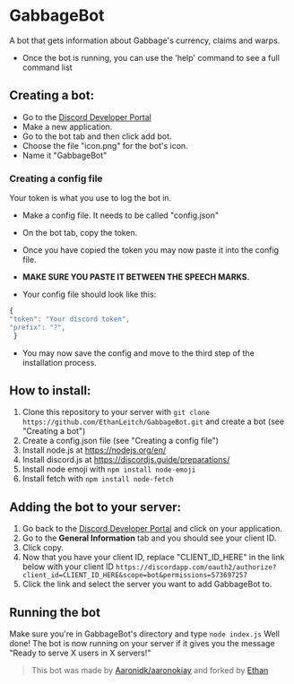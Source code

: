 # GabbageBot
A bot that gets information about Gabbage's currency, claims and warps.
* Once the bot is running, you can use the 'help' command to see a full command list

## Creating a bot:
* Go to the [Discord Developer Portal](https://discordapp.com/developers/applications/)
* Make a new application.
* Go to the bot tab and then click add bot.
* Choose the file "icon.png" for the bot's icon.
* Name it "GabbageBot"

### Creating a config file
Your token is what you use to log the bot in.
* Make a config file. It needs to be called "config.json"
* On the bot tab, copy the token.
* Once you have copied the token you may now paste it into the config file.
* **MAKE SURE YOU PASTE IT BETWEEN THE SPEECH MARKS.**

 * Your config file should look like this:
  ```js 
  {
  "token": "Your discord token",
  "prefix": "?",
   }
  ```
  * You may now save the config and move to the third step of the installation process.

## How to install:
1. Clone this repository to your server with `git clone https://github.com/EthanLeitch/GabbageBot.git` and create a bot (see "Creating a bot")
2. Create a config.json file (see "Creating a config file")
3. Install node.js at https://nodejs.org/en/
4. Install discord.js at https://discordjs.guide/preparations/
5. Install node emoji with `npm install node-emoji`
6. Install fetch with `npm install node-fetch`

## Adding the bot to your server:
1. Go back to the [Discord Developer Portal](https://discordapp.com/developers/applications/) and click on your application.
2. Go to the **General Information** tab and you should see your client ID.
3. Click copy.
4. Now that you have your client ID, replace "CLIENT_ID_HERE" in the link below with your client ID
`https://discordapp.com/oauth2/authorize?client_id=CLIENT_ID_HERE&scope=bot&permissions=573697257`
5. Click the link and select the server you want to add GabbageBot to.

## Running the bot
Make sure you're in GabbageBot's directory and type `node index.js`
Well done! The bot is now running on your server if it gives you the message "Ready to serve X users in X servers!"

> This bot was made by [Aaronidk/aaronokiay](https://aaronokiay.glitch.me) and forked by [Ethan](https://github.com/EthanLeitch)
